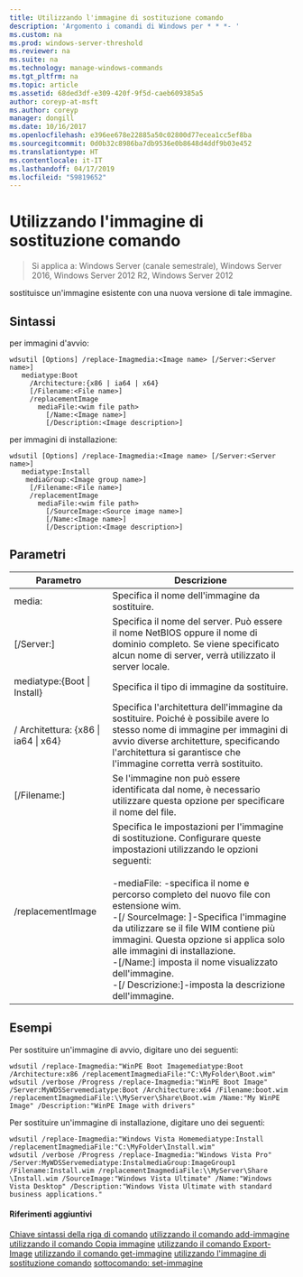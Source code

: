 ```yaml
---
title: Utilizzando l'immagine di sostituzione comando
description: 'Argomento i comandi di Windows per * * *- '
ms.custom: na
ms.prod: windows-server-threshold
ms.reviewer: na
ms.suite: na
ms.technology: manage-windows-commands
ms.tgt_pltfrm: na
ms.topic: article
ms.assetid: 68ded3df-e309-420f-9f5d-caeb609385a5
author: coreyp-at-msft
ms.author: coreyp
manager: dongill
ms.date: 10/16/2017
ms.openlocfilehash: e396ee678e22885a50c02800d77ecea1cc5ef8ba
ms.sourcegitcommit: 0d0b32c8986ba7db9536e0b8648d4ddf9b03e452
ms.translationtype: HT
ms.contentlocale: it-IT
ms.lasthandoff: 04/17/2019
ms.locfileid: "59819652"
---
```

# <a name="using-the-replace-image-command"></a>Utilizzando l'immagine di sostituzione comando

>Si applica a: Windows Server (canale semestrale), Windows Server 2016, Windows Server 2012 R2, Windows Server 2012

sostituisce un'immagine esistente con una nuova versione di tale immagine.
## <a name="syntax"></a>Sintassi
per immagini d'avvio:
```
wdsutil [Options] /replace-Imagmedia:<Image name> [/Server:<Server name>]
   mediatype:Boot
     /Architecture:{x86 | ia64 | x64}
     [/Filename:<File name>]
     /replacementImage
       mediaFile:<wim file path>
         [/Name:<Image name>]
         [/Description:<Image description>]
```
per immagini di installazione:
```
wdsutil [Options] /replace-Imagmedia:<Image name> [/Server:<Server name>]
   mediatype:Install
    mediaGroup:<Image group name>]
     [/Filename:<File name>]
     /replacementImage
       mediaFile:<wim file path>
         [/SourceImage:<Source image name>]
         [/Name:<Image name>]
         [/Description:<Image description>]
```
## <a name="parameters"></a>Parametri
|Parametro|Descrizione|
|-------|--------|
media:<Image name>|Specifica il nome dell'immagine da sostituire.|
|[/Server:<Server name>]|Specifica il nome del server. Può essere il nome NetBIOS oppure il nome di dominio completo. Se viene specificato alcun nome di server, verrà utilizzato il server locale.|
mediatype:{Boot &#124; Install}|Specifica il tipo di immagine da sostituire.|
|/ Architettura: {x86 &#124; ia64 &#124; x64}|Specifica l'architettura dell'immagine da sostituire. Poiché è possibile avere lo stesso nome di immagine per immagini di avvio diverse architetture, specificando l'architettura si garantisce che l'immagine corretta verrà sostituito.|
|[/Filename:<File name>]|Se l'immagine non può essere identificata dal nome, è necessario utilizzare questa opzione per specificare il nome del file.|
|/replacementImage|Specifica le impostazioni per l'immagine di sostituzione. Configurare queste impostazioni utilizzando le opzioni seguenti:<br /><br />-mediaFile: <file path> -specifica il nome e percorso completo del nuovo file con estensione wim.<br />-[/ SourceImage: <image name>]-Specifica l'immagine da utilizzare se il file WIM contiene più immagini. Questa opzione si applica solo alle immagini di installazione.<br />-[/Name:<Image name>] imposta il nome visualizzato dell'immagine.<br />-[/ Descrizione:<Image description>]-imposta la descrizione dell'immagine.|
## <a name="BKMK_examples"></a>Esempi
Per sostituire un'immagine di avvio, digitare uno dei seguenti:
```
wdsutil /replace-Imagmedia:"WinPE Boot Imagemediatype:Boot /Architecture:x86 /replacementImagmediaFile:"C:\MyFolder\Boot.wim"
wdsutil /verbose /Progress /replace-Imagmedia:"WinPE Boot Image" /Server:MyWDSServemediatype:Boot /Architecture:x64 /Filename:boot.wim 
/replacementImagmediaFile:\\MyServer\Share\Boot.wim /Name:"My WinPE Image" /Description:"WinPE Image with drivers"
```
Per sostituire un'immagine di installazione, digitare uno dei seguenti:
```
wdsutil /replace-Imagmedia:"Windows Vista Homemediatype:Install /replacementImagmediaFile:"C:\MyFolder\Install.wim"
wdsutil /verbose /Progress /replace-Imagmedia:"Windows Vista Pro" /Server:MyWDSServemediatype:InstalmediaGroup:ImageGroup1 
/Filename:Install.wim /replacementImagmediaFile:\\MyServer\Share \Install.wim /SourceImage:"Windows Vista Ultimate" /Name:"Windows Vista Desktop" /Description:"Windows Vista Ultimate with standard business applications."
```
#### <a name="additional-references"></a>Riferimenti aggiuntivi
[Chiave sintassi della riga di comando](command-line-syntax-key.md)
[utilizzando il comando add-immagine](using-the-add-image-command.md)
[utilizzando il comando Copia immagine](using-the-copy-image-command.md)
[utilizzando il comando Export-Image](using-the-export-image-command.md)
[utilizzando il comando get-immagine](using-the-get-image-command.md)
[utilizzando l'immagine di sostituzione comando](using-the-replace-image-command.md)
[sottocomando: set-immagine](subcommand-set-image.md)
